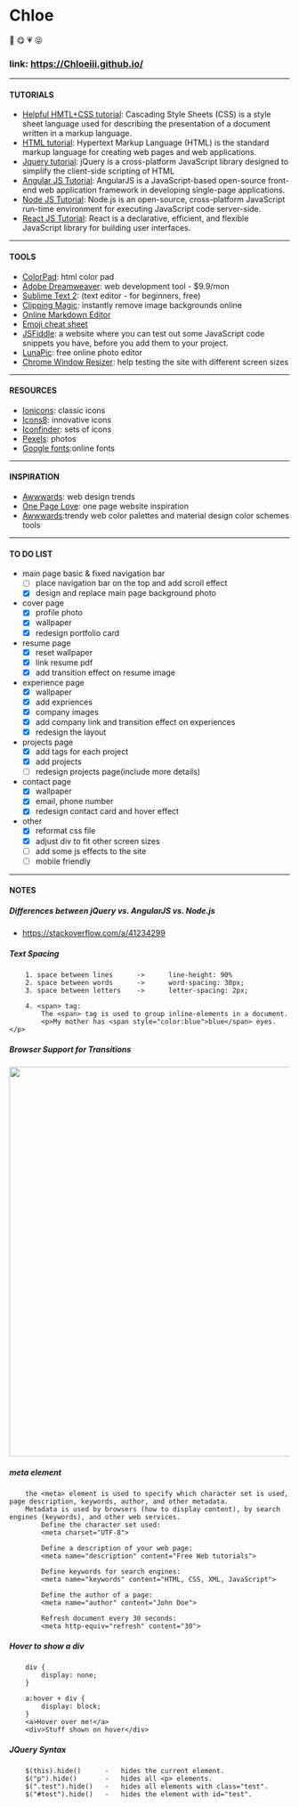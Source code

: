 # Chloe
:girl: :yum: :heartpulse: :stuck_out_tongue_closed_eyes:
### link: https://Chloeiii.github.io/
----
#### TUTORIALS
* [Helpful HMTL+CSS tutorial](https://www.w3.org/Style/Examples/011/firstcss.en.html): Cascading Style Sheets (CSS) is a style sheet language used for describing the presentation of a document written in a markup language.    
* [HTML tutorial](https://www.w3schools.com/html/html_intro.asp): Hypertext Markup Language (HTML) is the standard markup language for creating web pages and web applications.    
* [Jquery tutorial](https://www.w3schools.com/JQuery/): jQuery is a cross-platform JavaScript library designed to simplify the client-side scripting of HTML    
* [Angular JS Tutorial](https://www.w3schools.com/angular/default.asp): AngularJS is a JavaScript-based open-source front-end web application framework in developing single-page applications.
* [Node JS Tutorial](https://www.w3schools.com/nodejs/default.asp): Node.js is an open-source, cross-platform JavaScript run-time environment for executing JavaScript code server-side.
* [React JS Tutorial](https://www.tutorialspoint.com/reactjs/index.htm): React is a declarative, efficient, and flexible JavaScript library for building user interfaces.
---- 

#### TOOLS
* [ColorPad](http://htmlcolorcodes.com/): html color pad   
* [Adobe Dreamweaver](http://www.adobe.com/cn/products/dreamweaver/free-trial-download.html): web development tool - $9.9/mon  
* [Sublime Text 2](https://www.sublimetext.com/2): (text editor - for beginners, free)   
* [Clipping Magic](https://clippingmagic.com/): instantly remove image backgrounds online
* [Online Markdown Editor](https://stackedit.io/app)
* [Emoji cheat sheet](https://www.webpagefx.com/tools/emoji-cheat-sheet/)
* [JSFiddle](https://jsfiddle.net/): a website where you can test out some JavaScript code snippets you have, before you add them to your project.
* [LunaPic](https://www194.lunapic.com/editor/): free online photo editor
* [Chrome Window Resizer](https://chrome.google.com/webstore/detail/window-resizer/kkelicaakdanhinjdeammmilcgefonfh/related?hl=zh-CN): help testing the site with different screen sizes
----

#### RESOURCES
* [Ionicons](https://github.com/ionic-team/ionicons): classic icons  
* [Icons8](https://icons8.com/icon/set/nav-bar/all): innovative icons  
* [Iconfinder](https://www.iconfinder.com/): sets of icons
* [Pexels](https://www.pexels.com/): photos
* [Google fonts](https://fonts.google.com/):online fonts
----

#### INSPIRATION
* [Awwwards](https://www.awwwards.com/): web design trends   
* [One Page Love](https://onepagelove.com/): one page website inspiration 
* [Awwwards](https://www.awwwards.com/trendy-web-color-palettes-and-material-design-color-schemes-tools.html):trendy web color palettes and material design color schemes tools 

----

#### TO DO LIST
* main page basic & fixed navigation bar 
	- [ ] place navigation bar on the top and add scroll effect
	- [x] design and replace main page background photo    
* cover page
	- [x] profile photo
	- [x] wallpaper
	- [x] redesign portfolio card
* resume page
	- [x] reset wallpaper  
	- [x] link resume pdf
	- [x] add transition effect on resume image
* experience page  
	- [x] wallpaper
	- [x] add expriences
	- [x] company images
	- [x] add company link and transition effect on experiences 
	- [x] redesign the layout
* projects page 
	- [x] add tags for each project
	- [x] add projects
	- [ ] redesign projects page(include more details)
* contact page
	- [x] wallpaper
	- [x] email, phone number
	- [x] redesign contact card and hover effect
* other
	- [x] reformat css file
	- [x] adjust div to fit other screen sizes
	- [ ] add some js effects to the site
	- [ ] mobile friendly
----  

#### NOTES
##### Differences between jQuery vs. AngularJS vs. Node.js
* https://stackoverflow.com/a/41234299

##### Text Spacing
		1. space between lines 		-> 		line-height: 90%
		2. space between words 		-> 		word-spacing: 30px;
		3. space between letters 	-> 		letter-spacing: 2px;

		4. <span> tag:
			The <span> tag is used to group inline-elements in a document.
			<p>My mother has <span style="color:blue">blue</span> eyes.</p>

##### Browser Support for Transitions
<img src="http://designshack.co.uk/wp-content/uploads/photoswap-3.jpg" width="700">

##### meta element
		the <meta> element is used to specify which character set is used, page description, keywords, author, and other metadata.
		Metadata is used by browsers (how to display content), by search engines (keywords), and other web services.
			Define the character set used:
			<meta charset="UTF-8">
			
			Define a description of your web page:
			<meta name="description" content="Free Web tutorials">
			
			Define keywords for search engines:
			<meta name="keywords" content="HTML, CSS, XML, JavaScript">
			
			Define the author of a page:
			<meta name="author" content="John Doe">
			
			Refresh document every 30 seconds:
			<meta http-equiv="refresh" content="30">

##### Hover to show a div
		div {
		    display: none;
		}
		    
		a:hover + div {
		    display: block;
		}
		<a>Hover over me!</a>
		<div>Stuff shown on hover</div>

##### JQuery Syntax
		$(this).hide() 		- 	hides the current element.
		$("p").hide() 		- 	hides all <p> elements.
		$(".test").hide() 	- 	hides all elements with class="test".
		$("#test").hide() 	- 	hides the element with id="test".


